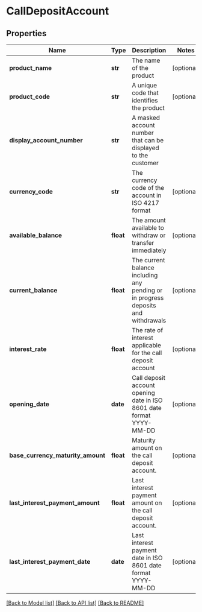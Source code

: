 # CallDepositAccount

## Properties
Name | Type | Description | Notes
------------ | ------------- | ------------- | -------------
**product_name** | **str** | The name of the product | [optional] 
**product_code** | **str** | A unique code that identifies the product | [optional] 
**display_account_number** | **str** | A masked account number that can be displayed to the customer | 
**currency_code** | **str** | The currency code of the account in ISO 4217 format | [optional] 
**available_balance** | **float** | The amount available  to withdraw or transfer immediately | [optional] 
**current_balance** | **float** | The current balance including any pending or in progress deposits and withdrawals | [optional] 
**interest_rate** | **float** | The rate of interest applicable for the call deposit account | [optional] 
**opening_date** | **date** | Call deposit account opening date in ISO 8601 date format YYYY-MM-DD | [optional] 
**base_currency_maturity_amount** | **float** | Maturity amount on the call deposit account. | [optional] 
**last_interest_payment_amount** | **float** | Last interest payment amount on the call deposit account. | [optional] 
**last_interest_payment_date** | **date** | Last interest payment date in ISO 8601 date format YYYY-MM-DD | [optional] 

[[Back to Model list]](../README.md#documentation-for-models) [[Back to API list]](../README.md#documentation-for-api-endpoints) [[Back to README]](../README.md)

